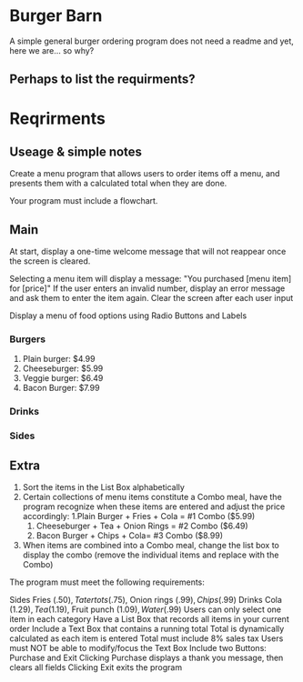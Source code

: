 # Burger Barn
A simple general burger ordering program
does not need a readme
and yet, here we are... so why?

## Perhaps to list the requirments?

# Reqrirments
## Useage & simple notes
Create a menu program that allows users to order items off a menu, and presents them with a calculated total when they are done.

Your program must include a flowchart.

## Main
At start, display a one-time welcome message that will not reappear once the screen is cleared.


Selecting a menu item will display a message:
"You purchased [menu item] for [price]"
If the user enters an invalid number, display an error message and ask them to enter the item again.
Clear the screen after each user input
 
 
 Display a menu of food options using Radio Buttons and Labels
### Burgers
1. Plain burger: $4.99
1. Cheeseburger: $5.99
1. Veggie burger: $6.49
1. Bacon Burger: $7.99
### Drinks
### Sides
## Extra
1. Sort the items in the List Box alphabetically
1. Certain collections of menu items constitute a Combo meal, have the program recognize when these items are entered and adjust the price accordingly:
	1.Plain Burger + Fries + Cola = #1 Combo ($5.99)
	1. Cheeseburger + Tea + Onion Rings = #2 Combo ($6.49)
	1. Bacon Burger + Chips + Cola= #3 Combo ($8.99)
1. When items are combined into a Combo meal, change the list box to display the combo (remove the individual items and replace with the Combo)


The program must meet the following requirements:

Sides
Fries ($.50), Tater tots ($.75), Onion rings ($.99), Chips ($.99)
Drinks
Cola ($1.29), Tea ($1.19), Fruit punch ($1.09), Water ($.99)
Users can only select one item in each category
Have a List Box that records all items in your current order
Include a Text Box that contains a running total
Total is dynamically calculated as each item is entered
Total must include 8% sales tax
Users must NOT be able to modify/focus the Text Box
Include two Buttons: Purchase and Exit
Clicking Purchase displays a thank you message, then clears all fields
Clicking Exit exits the program


